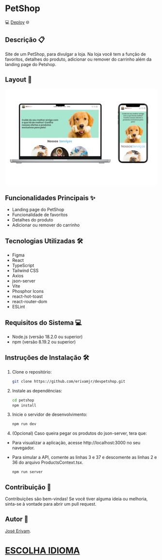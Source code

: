 # PetShop

💻 [Deploy](https://devpetshop.vercel.app/) 🌐

## Descrição 📋

Site de um PetShop, para divulgar a loja. Na loja você tem a função de favoritos, detalhes do produto, adicionar ou remover do carrinho além da landing page do Petshop.

## Layout 🎨

![Site](src/assets/devpetshop.png)

## Funcionalidades Principais ✨

- Landing page do PetShop
- Funcionalidade de favoritos
- Detalhes do produto
- Adicionar ou remover do carrinho

## Tecnologias Utilizadas 🛠️

- Figma
- React
- TypeScript
- Tailwind CSS
- Axios
- json-server
- Vite
- Phosphor Icons
- react-hot-toast
- react-router-dom
- ESLint

## Requisitos do Sistema 💻

- Node.js (versão 18.2.0 ou superior)
- npm (versão 8.19.2 ou superior)

## Instruções de Instalação 🛠️

1. Clone o repositório:

   ```bash
   git clone https://github.com/erivamjr/devpetshop.git
   ```

2. Instale as dependências:

   ```bash
   cd petshop
   npm install
   ```

3. Inicie o servidor de desenvolvimento:

   ```bash
   npm run dev
   ```

4. (Opcional) Caso queira pegar os produtos do json-server, tera que:

- Para visualizar a aplicação, acesse http://localhost:3000 no seu navegador.
- Para simular a API, comente as linhas 3 e 37 e descomente as linhas 2 e 36 do arquivo ProductsContext.tsx.

  ```bash
  npm run server
  ```

## Contribuição 🤝

Contribuições são bem-vindas! Se você tiver alguma ideia ou melhoria, sinta-se à vontade para abrir um pull request.

## Autor 👤

[José Erivam](https://www.linkedin.com/in/erivamjr/).

# [ESCOLHA IDIOMA](README.md)
